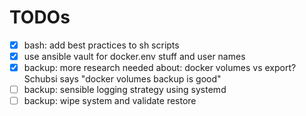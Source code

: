 # TODOs

- [x] bash: add best practices to sh scripts
- [x] use ansible vault for docker.env stuff and user names
- [x] backup: more research needed about: docker volumes vs export? Schubsi says "docker volumes backup is good"
- [ ] backup: sensible logging strategy using systemd
- [ ] backup: wipe system and validate restore
